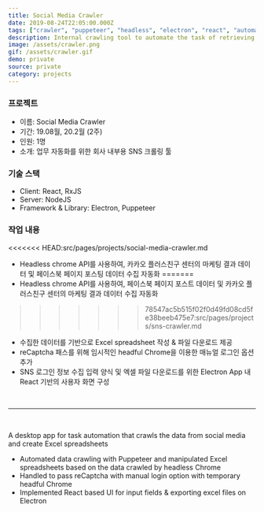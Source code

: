 ```yaml
---
title: Social Media Crawler
date: 2019-08-24T22:05:00.000Z
tags: ["crawler", "puppeteer", "headless", "electron", "react", "automation"]
description: Internal crawling tool to automate the task of retrieving the data from social media into Excel spreadsheets
image: /assets/crawler.png
gif: /assets/crawler.gif
demo: private
source: private
category: projects
---
```


### 프로젝트

- 이름: Social Media Crawler
- 기간: 19.08월, 20.2월 (2주)
- 인원: 1명
- 소개: 업무 자동화를 위한 회사 내부용 SNS 크롤링 툴

### 기술 스택

- Client: React, RxJS
- Server: NodeJS
- Framework & Library: Electron, Puppeteer

### 작업 내용

<<<<<<< HEAD:src/pages/projects/social-media-crawler.md
- Headless chrome API를 사용하여, 카카오 플러스친구 센터의 마케팅 결과 데이터 및 페이스북 페이지 포스팅 데이터 수집 자동화
=======
- Headless chrome API를 사용하여, 페이스북 페이지 포스트 데이터 및 카카오 플러스친구 센터의 마케팅 결과 데이터 수집 자동화
>>>>>>> 78547ac5b515f02f0d49fd08cd5fe38beeb475e7:src/pages/projects/sns-crawler.md
- 수집한 데이터를 기반으로 Excel spreadsheet 작성 & 파일 다운로드 제공
- reCaptcha 패스를 위해 임시적인 headful Chrome을 이용한 매뉴얼 로그인 옵션 추가
- SNS 로그인 정보 수집 입력 양식 및 엑셀 파일 다운로드를 위한 Electron App 내 React 기반의 사용자 화면 구성

<br />

---

<br />

A desktop app for task automation that crawls the data from social media and create Excel spreadsheets

- Automated data crawling with Puppeteer and manipulated Excel spreadsheets based on the data crawled by headless Chrome
- Handled to pass reCaptcha with manual login option with temporary headful Chrome
- Implemented React based UI for input fields & exporting excel files on Electron
